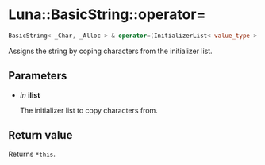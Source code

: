 # Luna::BasicString::operator=

```c++
BasicString< _Char, _Alloc > & operator=(InitializerList< value_type > ilist)
```

Assigns the string by coping characters from the initializer list. 



## Parameters
* *in* **ilist**

    The initializer list to copy characters from. 

## Return value
Returns `*this`. 


